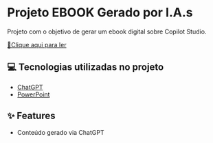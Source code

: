 # Projeto EBOOK Gerado por I.A.s

Projeto com o objetivo de gerar um ebook digital sobre Copilot Studio.


<a href="output/Previa - Ebook Copilot Studio.pdf" title="View PDF now"> 📕Clique aqui para ler</a>

## 💻 Tecnologias utilizadas no projeto

- [ChatGPT](https://chat.openai.com/)
- [PowerPoint](https://www.microsoft.com/en/microsoft-365/powerpoint)

## ✨ Features

- Conteúdo gerado via ChatGPT
